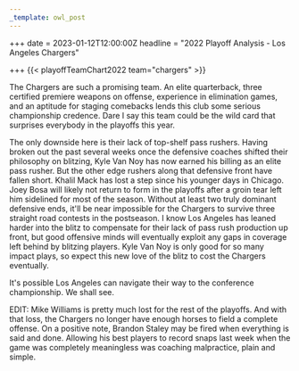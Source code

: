 ```yaml
---
_template: owl_post
---
```


+++
date = 2023-01-12T12:00:00Z
headline = "2022 Playoff Analysis - Los Angeles Chargers"

+++
{{< playoffTeamChart2022 team="chargers" >}}

The Chargers are such a promising team. An elite quarterback, three certified premiere weapons on offense, experience in elimination games, and an aptitude for staging comebacks lends this club some serious championship credence. Dare I say this team could be the wild card that surprises everybody in the playoffs this year.

The only downside here is their lack of top-shelf pass rushers. Having broken out the past several weeks once the defensive coaches shifted their philosophy on blitzing, Kyle Van Noy has now earned his billing as an elite pass rusher. But the other edge rushers along that defensive front have fallen short. Khalil Mack has lost a step since his younger days in Chicago. Joey Bosa will likely not return to form in the playoffs after a groin tear left him sidelined for most of the season. Without at least two truly dominant defensive ends, it'll be near impossible for the Chargers to survive three straight road contests in the postseason. I know Los Angeles has leaned harder into the blitz to compensate for their lack of pass rush production up front, but good offensive minds will eventually exploit any gaps in coverage left behind by blitzing players. Kyle Van Noy is only good for so many impact plays, so expect this new love of the blitz to cost the Chargers eventually.

It's possible Los Angeles can navigate their way to the conference championship. We shall see.

EDIT: Mike Williams is pretty much lost for the rest of the playoffs. And with that loss, the Chargers no longer have enough horses to field a complete offense. On a positive note, Brandon Staley may be fired when everything is said and done. Allowing his best players to record snaps last week when the game was completely meaningless was coaching malpractice, plain and simple. 
